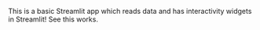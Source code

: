 This is a basic Streamlit app which reads data and has interactivity widgets in Streamlit!
See this works.
